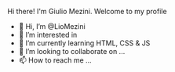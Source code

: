 Hi there! I'm Giulio Mezini. Welcome to my profile

- 👋 Hi, I’m @LioMezini
- 👀 I’m interested in 
- 🌱 I’m currently learning HTML, CSS & JS
- 💞️ I’m looking to collaborate on ...
- 📫 How to reach me ...

<!---
LioMezini/LioMezini is a ✨ special ✨ repository because its `README.md` (this file) appears on your GitHub profile.
You can click the Preview link to take a look at your changes.
--->

